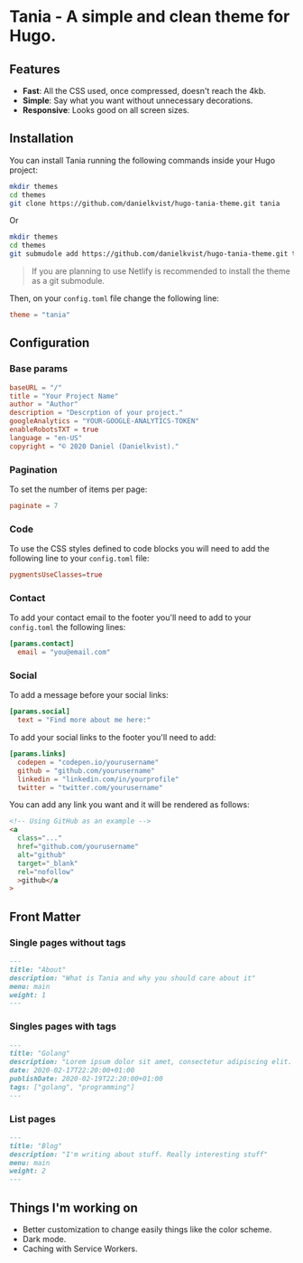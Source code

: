 # Tania - A simple and clean theme for Hugo.

## Features

- **Fast**: All the CSS used, once compressed, doesn't reach the 4kb.
- **Simple**: Say what you want without unnecessary decorations.
- **Responsive**: Looks good on all screen sizes.

## Installation

You can install Tania running the following commands inside your Hugo project:

```bash
mkdir themes
cd themes
git clone https://github.com/danielkvist/hugo-tania-theme.git tania
```

Or

```bash
mkdir themes
cd themes
git submudole add https://github.com/danielkvist/hugo-tania-theme.git tania
```

> If you are planning to use Netlify is recommended to install the theme as a git submodule.

Then, on your `config.toml` file change the following line:

```toml
theme = "tania"
```

## Configuration

### Base params

```toml
baseURL = "/"
title = "Your Project Name"
author = "Author"
description = "Descrption of your project."
googleAnalytics = "YOUR-GOOGLE-ANALYTICS-TOKEN"
enableRobotsTXT = true
language = "en-US"
copyright = "© 2020 Daniel (Danielkvist)."
```

### Pagination

To set the number of items per page:

```toml
paginate = 7
```

### Code

To use the CSS styles defined to code blocks you will need to add the following line to your `config.toml` file:

```toml
pygmentsUseClasses=true
```

### Contact

To add your contact email to the footer you'll need to add to your `config.toml` the following lines:

```toml
[params.contact]
  email = "you@email.com"
```

### Social

To add a message before your social links:

```toml
[params.social]
  text = "Find more about me here:"
```

To add your social links to the footer you'll need to add:

```toml
[params.links]
  codepen = "codepen.io/yourusername"
  github = "github.com/yourusername"
  linkedin = "linkedin.com/in/yourprofile"
  twitter = "twitter.com/yourusername"
```

You can add any link you want and it will be rendered as follows:

```html
<!-- Using GitHub as an example -->
<a
  class="..."
  href="github.com/yourusername"
  alt="github"
  target="_blank"
  rel="nofollow"
  >github</a
>
```

## Front Matter

### Single pages without tags

```md
---
title: "About"
description: "What is Tania and why you should care about it"
menu: main
weight: 1
---
```

### Singles pages with tags

```md
---
title: "Golang"
description: "Lorem ipsum dolor sit amet, consectetur adipiscing elit. Proin vel nisi massa."
date: 2020-02-17T22:20:00+01:00
publishDate: 2020-02-19T22:20:00+01:00
tags: ["golang", "programming"]
---
```

### List pages

```md
---
title: "Blog"
description: "I'm writing about stuff. Really interesting stuff"
menu: main
weight: 2
---
```

## Things I'm working on

- Better customization to change easily things like the color scheme.
- Dark mode.
- Caching with Service Workers.
